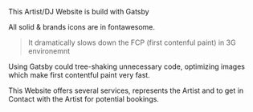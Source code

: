 This Artist/DJ Website is build with Gatsby 

All solid & brands icons are in fontawesome.
> It dramatically slows down the FCP (first contenful paint) in 3G environemnt 

Using Gatsby could tree-shaking unnecessary code, optimizing images which make first contentful paint very fast.

This Website offers several services, represents the Artist and to get in Contact with the Artist for potential bookings. 


